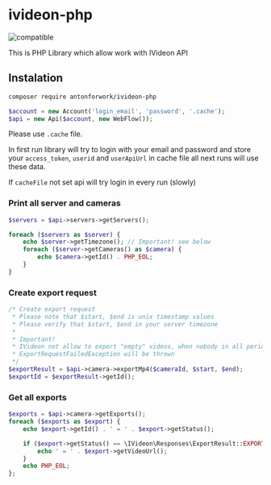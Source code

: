 # ivideon-php
![compatible](https://img.shields.io/badge/PHP%207-Compatible-brightgreen.svg) 

This is PHP Library which allow work with IVideon API

## Instalation
```sh
composer require antonforwork/ivideon-php
```

```php
$account = new Account('login_email', 'password', '.cache');
$api = new Api($account, new WebFlow());
```

Please use `.cache` file. 

In first run library will try to login with your email and password and store your `access_token`, `userid` and `userApiUrl` in cache file
all next runs will use these data. 

If `cacheFile` not set api will try login in every run (slowly)
 

### Print all server and cameras
```php
$servers = $api->servers->getServers();

foreach ($servers as $server) {
    echo $server->getTimezone(); // Important! see below
    foreach ($server->getCameras() as $camera) {
        echo $camera->getId() . PHP_EOL;
    }
}
```

### Create export request
```php
/* Create export request
 * Please note that $start, $end is unix timestamp values
 * Please verify that $start, $end in your server timezone
 * 
 * Important! 
 * IVideon not allow to export "empty" videos, when nobody in all period
 * ExportRequestFailedException will be thrown
 */
$exportResult = $api->camera->exportMp4($cameraId, $start, $end);
$exportId = $exportResult->getId();
```

### Get all exports
```php
$exports = $api->camera->getExports();
foreach ($exports as $export) {
    echo $export->getId() . ' = ' . $export->getStatus();

    if ($export->getStatus() == \IVideon\Responses\ExportResult::EXPORT_STATUS_READY) {
        echo ' = ' . $export->getVideoUrl();
    }
    echo PHP_EOL;
};

```

